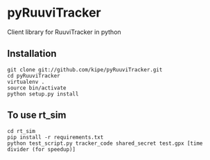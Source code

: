 pyRuuviTracker
==============

Client library for RuuviTracker in python

Installation
------------
```
git clone git://github.com/kipe/pyRuuviTracker.git
cd pyRuuviTracker
virtualenv .
source bin/activate
python setup.py install
```

To use rt_sim
-------------
```
cd rt_sim
pip install -r requirements.txt
python test_script.py tracker_code shared_secret test.gpx [time divider (for speedup)]
```